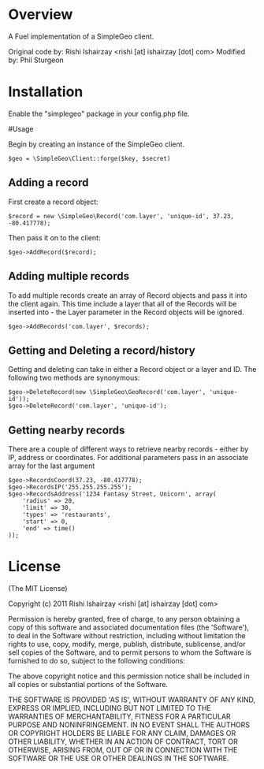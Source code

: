 # Overview
A Fuel implementation of a SimpleGeo client.

Original code by: Rishi Ishairzay &lt;rishi [at] ishairzay [dot] com&gt;
Modified by: Phil Sturgeon

# Installation
Enable the "simplegeo" package in your config.php file.
	
#Usage

Begin by creating an instance of the SimpleGeo client.

	$geo = \SimpleGeo\Client::forge($key, $secret)

## Adding a record

First create a record object:

	$record = new \SimpleGeo\Record('com.layer', 'unique-id', 37.23, -80.417778);

Then pass it on to the client:

	$geo->AddRecord($record);
	
## Adding multiple records

To add multiple records create an array of Record objects and pass it into the client again. This time include a layer that all of the Records will be inserted into - the Layer parameter in the Record objects will be ignored.

	$geo->AddRecords('com.layer', $records);

## Getting and Deleting a record/history

Getting and deleting can take in either a Record object or a layer and ID. The following two methods are synonymous:

	$geo->DeleteRecord(new \SimpleGeo\GeoRecord('com.layer', 'unique-id'));
	$geo->DeleteRecord('com.layer', 'unique-id');

## Getting nearby records

There are a couple of different ways to retrieve nearby records - either by IP, address or coordinates. For additional parameters pass in an associate array for the last argument

	$geo->RecordsCoord(37.23, -80.417778);
	$geo->RecordsIP('255.255.255.255');
	$geo->RecordsAddress('1234 Fantasy Street, Unicorn', array(
		'radius' => 20,
		'limit' => 30,
		'types' => 'restaurants',
		'start' => 0,
		'end' => time()
	));

# License 

(The MIT License)

Copyright (c) 2011 Rishi Ishairzay &lt;rishi [at] ishairzay [dot] com&gt;

Permission is hereby granted, free of charge, to any person obtaining
a copy of this software and associated documentation files (the
'Software'), to deal in the Software without restriction, including
without limitation the rights to use, copy, modify, merge, publish,
distribute, sublicense, and/or sell copies of the Software, and to
permit persons to whom the Software is furnished to do so, subject to
the following conditions:

The above copyright notice and this permission notice shall be
included in all copies or substantial portions of the Software.

THE SOFTWARE IS PROVIDED 'AS IS', WITHOUT WARRANTY OF ANY KIND,
EXPRESS OR IMPLIED, INCLUDING BUT NOT LIMITED TO THE WARRANTIES OF
MERCHANTABILITY, FITNESS FOR A PARTICULAR PURPOSE AND NONINFRINGEMENT.
IN NO EVENT SHALL THE AUTHORS OR COPYRIGHT HOLDERS BE LIABLE FOR ANY
CLAIM, DAMAGES OR OTHER LIABILITY, WHETHER IN AN ACTION OF CONTRACT,
TORT OR OTHERWISE, ARISING FROM, OUT OF OR IN CONNECTION WITH THE
SOFTWARE OR THE USE OR OTHER DEALINGS IN THE SOFTWARE.